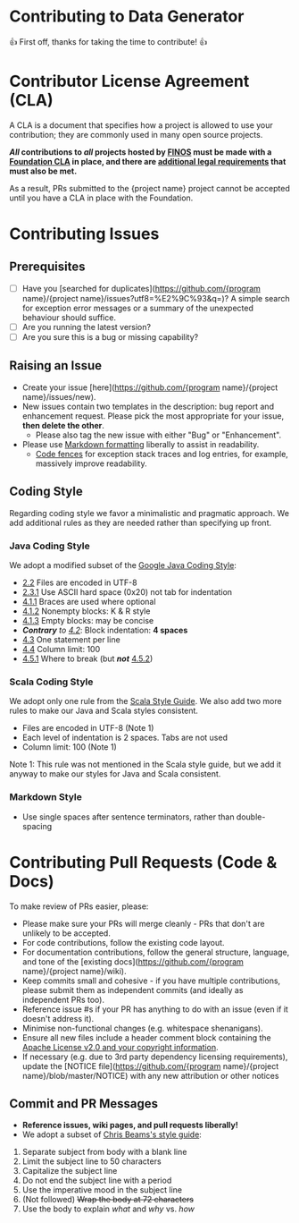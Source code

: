 # Contributing to Data Generator
:+1: First off, thanks for taking the time to contribute! :+1:

# Contributor License Agreement (CLA)
A CLA is a document that specifies how a project is allowed to use your contribution; they are commonly used in many open source projects.

**_All_ contributions to _all_ projects hosted by [FINOS](https://www.finos.org/) must be made with a [Foundation CLA](https://finosfoundation.atlassian.net/wiki/spaces/FINOS/pages/83034172/Contribute) in place, and there are [additional legal requirements](https://finosfoundation.atlassian.net/wiki/spaces/FINOS/pages/75530375/Legal+Requirements) that must also be met.**

As a result, PRs submitted to the {project name} project cannot be accepted until you have a CLA in place with the Foundation.

# Contributing Issues

## Prerequisites

* [ ] Have you [searched for duplicates](https://github.com/{program name}/{project name}/issues?utf8=%E2%9C%93&q=)?  A simple search for exception error messages or a summary of the unexpected behaviour should suffice.
* [ ] Are you running the latest version?
* [ ] Are you sure this is a bug or missing capability?

## Raising an Issue
* Create your issue [here](https://github.com/{program name}/{project name}/issues/new).
* New issues contain two templates in the description: bug report and enhancement request. Please pick the most appropriate for your issue, **then delete the other**.
  * Please also tag the new issue with either "Bug" or "Enhancement".
* Please use [Markdown formatting](https://help.github.com/categories/writing-on-github/) liberally to assist in readability.
  * [Code fences](https://help.github.com/articles/creating-and-highlighting-code-blocks/) for exception stack traces and log entries, for example, massively improve readability.

## Coding Style

Regarding coding style we favor a minimalistic and pragmatic approach. We add additional rules as they are needed rather than specifying up front.

### Java Coding Style

We adopt a modified subset of the [Google Java Coding Style](https://google.github.io/styleguide/javaguide.html): 

* [2.2](https://google.github.io/styleguide/javaguide.html#s2.2-file-encoding) Files are encoded in UTF-8
* [2.3.1](https://google.github.io/styleguide/javaguide.html#s2.3.1-whitespace-characters) Use ASCII hard space (0x20) not tab for indentation
* [4.1.1](https://google.github.io/styleguide/javaguide.html#s4.1.1-braces-always-used) Braces are used where optional
* [4.1.2](https://google.github.io/styleguide/javaguide.html#s4.1.2-blocks-k-r-style) Nonempty blocks: K & R style
* [4.1.3](https://google.github.io/styleguide/javaguide.html#s4.1.3-braces-empty-blocks) Empty blocks: may be concise
* _**Contrary** to [4.2](https://google.github.io/styleguide/javaguide.html#s4.2-block-indentation)_: Block indentation: **4 spaces**
* [4.3](https://google.github.io/styleguide/javaguide.html#s4.3-one-statement-per-line) One statement per line
* [4.4](https://google.github.io/styleguide/javaguide.html#s4.4-column-limit) Column limit: 100
* [4.5.1](https://google.github.io/styleguide/javaguide.html#s4.5.1-line-wrapping-where-to-break) Where to break (but _**not**_ [4.5.2](https://google.github.io/styleguide/javaguide.html#s4.5.2-line-wrapping-indent))


### Scala Coding Style

We adopt only one rule from the [Scala Style Guide](https://docs.scala-lang.org/style/).  We also add two more rules to make our Java and Scala styles consistent.

* Files are encoded in UTF-8 (Note 1)
* Each level of indentation is 2 spaces. Tabs are not used
* Column limit: 100 (Note 1)

Note 1: This rule was not mentioned in the Scala style guide, but we add it anyway to make our styles for Java and Scala consistent.


### Markdown Style

* Use single spaces after sentence terminators, rather than double-spacing


# Contributing Pull Requests (Code & Docs)
To make review of PRs easier, please:

 * Please make sure your PRs will merge cleanly - PRs that don't are unlikely to be accepted.
 * For code contributions, follow the existing code layout.
 * For documentation contributions, follow the general structure, language, and tone of the [existing docs](https://github.com/{program name}/{project name}/wiki).
 * Keep commits small and cohesive - if you have multiple contributions, please submit them as independent commits (and ideally as independent PRs too).
 * Reference issue #s if your PR has anything to do with an issue (even if it doesn't address it).
 * Minimise non-functional changes (e.g. whitespace shenanigans).
 * Ensure all new files include a header comment block containing the [Apache License v2.0 and your copyright information](http://www.apache.org/licenses/LICENSE-2.0#apply).
 * If necessary (e.g. due to 3rd party dependency licensing requirements), update the [NOTICE file](https://github.com/{program name}/{project name}/blob/master/NOTICE) with any new attribution or other notices


## Commit and PR Messages

* **Reference issues, wiki pages, and pull requests liberally!**
* We adopt a subset of [Chris Beams's style guide](https://chris.beams.io/posts/git-commit/):

1. Separate subject from body with a blank line
2. Limit the subject line to 50 characters
3. Capitalize the subject line
4. Do not end the subject line with a period
5. Use the imperative mood in the subject line
6. (Not followed) ~~Wrap the body at 72 characters~~
7. Use the body to explain _what_ and _why_ vs. _how_
